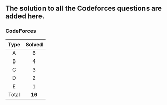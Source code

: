## The solution to all the Codeforces questions are added here.


### CodeForces

| Type   | Solved |
|:------:|:------:|
| A      |    6   |
| B      |    4   |
| C      |    3   |
| D      |    2   |
| E      |    1   |
| Total  | **16** |

